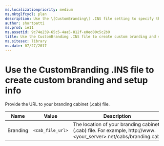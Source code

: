 ```yaml
---
ms.localizationpriority: medium
ms.mktglfcycl: plan
description: Use the \[CustomBranding\] .INS file setting to specify the location of your branding cabinet (.cab) file.
author: shortpatti
ms.prod: ie11
ms.assetid: 9c74e239-65c5-4aa5-812f-e0ed80c5c2b0
title: Use the CustomBranding .INS file to create custom branding and setup info (Internet Explorer Administration Kit 11 for IT Pros)
ms.sitesec: library
ms.date: 07/27/2017
---
```



# Use the CustomBranding .INS file to create custom branding and setup info
Provide the URL to your branding cabinet (.cab) file.

|Name       |Value                           | Description                                                  |
|-----------|--------------------------------|--------------------------------------------------------------|
|Branding |`<cab_file_url>` |The location of your branding cabinet (.cab) file. For example, http://www.&lt;your_server&gt;.net/cabs/branding.cab.|

